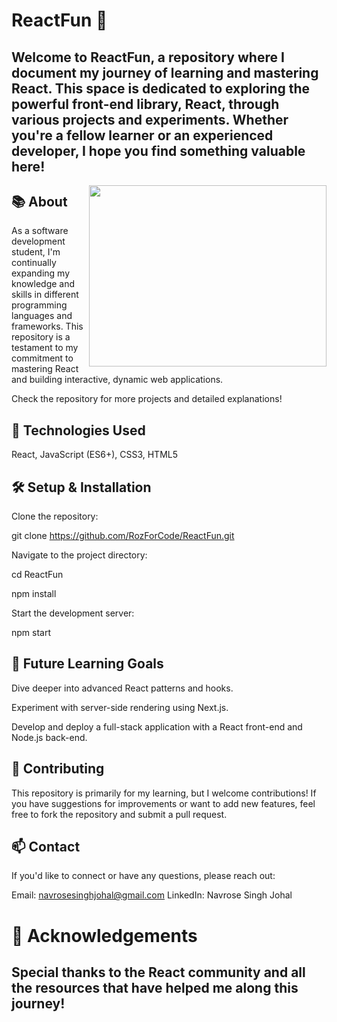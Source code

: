 # ReactFun 🎉
## Welcome to ReactFun, a repository where I document my journey of learning and mastering React. This space is dedicated to exploring the powerful front-end library, React, through various projects and experiments. Whether you're a fellow learner or an experienced developer, I hope you find something valuable here!


<img align="right"  width="380" height="290" src="https://github.com/user-attachments/assets/08ae3bbc-01e0-4267-9aee-e887a0d81e68" frameBorder="0" >

## 📚 About
As a software development student, I'm continually expanding my knowledge and skills in different programming languages and frameworks. This repository is a testament to my commitment to mastering React and building interactive, dynamic web applications.

Check the repository for more projects and detailed explanations!

## 🔧 Technologies Used
React, 
JavaScript (ES6+), 
CSS3, 
HTML5

## 🛠️ Setup & Installation
Clone the repository:

git clone https://github.com/RozForCode/ReactFun.git

Navigate to the project directory:

cd ReactFun

npm install

Start the development server:

npm start

## 🌱 Future Learning Goals

Dive deeper into advanced React patterns and hooks.

Experiment with server-side rendering using Next.js.

Develop and deploy a full-stack application with a React front-end and Node.js back-end.

## 🤝 Contributing
This repository is primarily for my learning, but I welcome contributions! If you have suggestions for improvements or want to add new features, feel free to fork the repository and submit a pull request.

## 📫 Contact
If you'd like to connect or have any questions, please reach out:

Email: navrosesinghjohal@gmail.com
LinkedIn: Navrose Singh Johal
# 🌟 Acknowledgements
## Special thanks to the React community and all the resources that have helped me along this journey!
